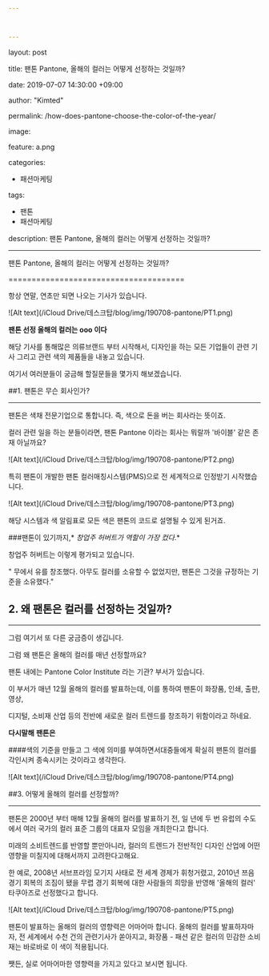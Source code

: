 ```yaml
---



---
```


layout: post

title: 팬톤 Pantone, 올해의 컬러는 어떻게 선정하는 것일까?

date: 2019-07-07 14:30:00 +09:00

author: "Kimted"

permalink: /how-does-pantone-choose-the-color-of-the-year/

image:

  feature: a.png

categories:

- 패션마케팅

tags:

- 팬톤
- 패션마케팅

description: 팬톤 Pantone, 올해의 컬러는 어떻게 선정하는 것일까?

---

팬톤 Pantone, 올해의 컬러는 어떻게 선정하는 것일까?

======================================

항상 연말, 연초만 되면 나오는 기사가 있습니다.

![Alt text](/⁨iCloud Drive⁩/데스크탑⁩/blog⁩/img⁩/190708-pantone/PT1.png⁩)

**팬톤 선정 올해의 컬러는 ooo 이다**

해당 기사를 통해많은 의류브랜드 부터 시작해서, 디자인을 하는 모든 기업들이 관련 기사 그리고 관련 색의 제품들을 내놓고 있습니다. 

여기서 여러분들이 궁금해 할질문들을 몇가지 해보겠습니다.

##1. 팬톤은 무슨 회사인가?

-------------------------------

팬톤은 색채 전문기업으로 통합니다. 즉, 색으로 돈을 버는 회사라는 뜻이죠.

컬러 관련 일을 하는 분들이라면, 팬톤 Pantone 이라는 회사는 뭐랄까 '바이블' 같은 존재 아닐까요?

![Alt text](/⁨iCloud Drive⁩/데스크탑⁩/blog⁩/img⁩/190708-pantone/PT2.png⁩)

특히 팬톤이 개발한 팬톤 컬러매칭시스템(PMS)으로 전 세계적으로 인정받기 시작했습니다.

![Alt text](/⁨iCloud Drive⁩/데스크탑⁩/blog⁩/img⁩/190708-pantone/PT3.png⁩)

해당 시스템과 색 알림표로 모든 색은 팬톤의 코드로 설명될 수 있게 된거죠. 

###팬톤이 있기까지,* *창업주* *허버트가* *역할이* *가장* *컸다*.*

창업주 허버트는 이렇게 평가되고 있습니다.

" 무에서 유를 창조했다. 아무도 컬러를 소유할 수 없었지만, 팬톤은 그것을 규정하는 기준을 소유했다."



## 2. 왜 팬톤은 컬러를 선정하는 것일까?

---------

그럼 여기서 또 다른 궁금증이 생깁니다.

그럼 왜 팬톤은 올해의 컬러를 매년 선정할까요?

팬톤 내에는 Pantone Color Institute 라는 기관? 부서가 있습니다.

이 부서가 매년 12월 올해의 컬러를 발표하는데, 이를 통하여 팬톤이 화장품, 인쇄, 출판, 영상, 

디지털, 소비재 산업 등의 전반에 새로운 컬러 트렌드를 창조하기 위함이라고 하네요. 

**다시말해** **팬톤은**

####색의 기준을 만들고 그 색에 의미를 부여하면서대중들에게 확실히 팬톤의 컬러를 각인시켜 종속시키는 것이라고 생각한다.

![Alt text](/⁨iCloud Drive⁩/데스크탑⁩/blog⁩/img⁩/190708-pantone/PT4.png⁩)



##3. 어떻게 올해의 컬러를 선정할까?

-----

팬톤은 2000년 부터 매해 12월 올해의 컬러를 발표하기 전, 일 년에 두 번 유럽의 수도에서 여러 국가의 컬러 표준 그룹의 대표자 모임을 개최한다고 합니다.

미래의 소비트렌드를 반영할 뿐만아니라, 컬러의 트렌드가 전반적인 디자인 산업에 어떤 영향을 미칠지에 대해서까지 고려한다고해요.

한 예로, 2008년 서브프라임 모기지 사태로 전 세계 경제가 휘청거렸고, 2010년 쯔음 경기 회복의 조짐이 됐을 무렵 경기 회복에 대한 사람들의 희망을 반영해 '올해의 컬러' 타쿠아즈로 선정했다고 합니다.

![Alt text](/⁨iCloud Drive⁩/데스크탑⁩/blog⁩/img⁩/190708-pantone/PT5.png⁩)

팬톤이 발표하는 올해의 컬러의 영향력은 어마어마 합니다. 올해의 컬러를 발표하자마자, 전 세계에서 수천 건의 관련기사가 쏟아지고, 화장품 - 패션 같은 컬러의 민감한 소비재는 바로바로 이 색이 적용됩니다.

쨋든, 실로 어마어마한 영향력을 가지고 있다고 보시면 됩니다. 



 

 